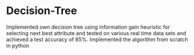 # Decision-Tree
Implemented own decision tree using information gain heuristic for selecting next best attribute and tested on various real time data sets and achieved a test accuracy of 85%. Implemented the algorithm from scratch in python
